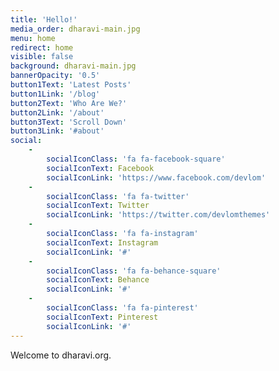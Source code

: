 ```yaml
---
title: 'Hello!'
media_order: dharavi-main.jpg
menu: home
redirect: home
visible: false
background: dharavi-main.jpg
bannerOpacity: '0.5'
button1Text: 'Latest Posts'
button1Link: '/blog'
button2Text: 'Who Are We?'
button2Link: '/about'
button3Text: 'Scroll Down'
button3Link: '#about'
social:
    -
        socialIconClass: 'fa fa-facebook-square'
        socialIconText: Facebook
        socialIconLink: 'https://www.facebook.com/devlom'
    -
        socialIconClass: 'fa fa-twitter'
        socialIconText: Twitter
        socialIconLink: 'https://twitter.com/devlomthemes'
    -
        socialIconClass: 'fa fa-instagram'
        socialIconText: Instagram
        socialIconLink: '#'
    -
        socialIconClass: 'fa fa-behance-square'
        socialIconText: Behance
        socialIconLink: '#'
    -
        socialIconClass: 'fa fa-pinterest'
        socialIconText: Pinterest
        socialIconLink: '#'
---
```


Welcome to dharavi.org.